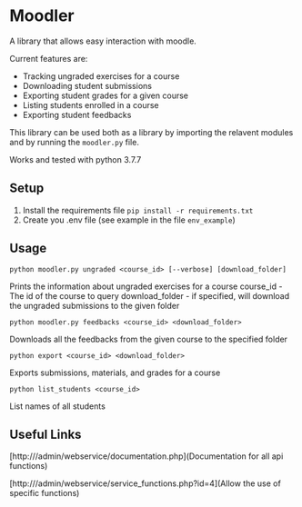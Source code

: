 # Moodler
A library that allows easy interaction with moodle.

Current features are:
* Tracking ungraded exercises for a course
* Downloading student submissions
* Exporting student grades for a given course
* Listing students enrolled in a course
* Exporting student feedbacks

This library can be used both as a library by importing the relavent modules and by running the `moodler.py` file.

Works and tested with python 3.7.7

## Setup
1. Install the requirements file `pip install -r requirements.txt`
2. Create you .env file (see example in the file `env_example`)

## Usage
```
python moodler.py ungraded <course_id> [--verbose] [download_folder]
```
Prints the information about ungraded exercises for a course
course_id - The id of the course to query
download_folder - if specified, will download the ungraded submissions to the given folder

```
python moodler.py feedbacks <course_id> <download_folder>
```
Downloads all the feedbacks from the given course to the specified folder

```
python export <course_id> <download_folder>
```
Exports submissions, materials, and grades for a course

```
python list_students <course_id>
```
List names of all students


## Useful Links
[http://<moodleip>/admin/webservice/documentation.php](Documentation for all api functions)

[http://<moodleip>/admin/webservice/service_functions.php?id=4](Allow the use of specific functions)
